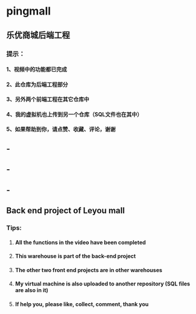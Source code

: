 # pingmall

## 乐优商城后端工程

### 提示：

#### 1、视频中的功能都已完成

#### 2、此仓库为后端工程部分

#### 3、另外两个前端工程在其它仓库中

#### 4、我的虚拟机也上传到另一个仓库（SQL文件也在其中）

#### 5、如果帮助到你，请点赞、收藏、评论，谢谢

## -

## -

## -

## Back end project of Leyou mall

### Tips:

1. #### All the functions in the video have been completed

2. #### This warehouse is part of the back-end project

3. #### The other two front end projects are in other warehouses

4. #### My virtual machine is also uploaded to another repository (SQL files are also in it)

5. #### If help you, please like, collect, comment, thank you
